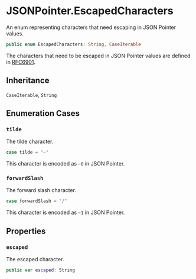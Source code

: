 # JSONPointer.EscapedCharacters

An enum representing characters that need escaping in JSON Pointer values.

``` swift
public enum EscapedCharacters: String, CaseIterable 
```

The characters that need to be escaped in JSON Pointer values are defined in
[RFC6901](https://datatracker.ietf.org/doc/html/rfc6901).

## Inheritance

`CaseIterable`, `String`

## Enumeration Cases

### `tilde`

The tilde character.

``` swift
case tilde = "~"
```

This character is encoded as `~0` in JSON Pointer.

### `forwardSlash`

The forward slash character.

``` swift
case forwardSlash = "/"
```

This character is encoded as `~1` in JSON Pointer.

## Properties

### `escaped`

The escaped character.

``` swift
public var escaped: String 
```

